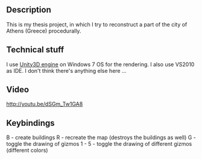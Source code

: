 ﻿## Description
This is my thesis project, in which I try to reconstruct a part of the city of 
Athens (Greece) procedurally.

## Technical stuff
I use [Unity3D engine](http://unity3d.com/) on Windows 7 OS for the rendering. 
I also use VS2010 as IDE. I don't think there's anything else here ...

## Video
http://youtu.be/dSGm_Tw1GA8

## Keybindings
B - create buildings
R - recreate the map (destroys the buildings as well)
G - toggle the drawing of gizmos
1 - 5 - toggle the drawing of different gizmos (different colors)
